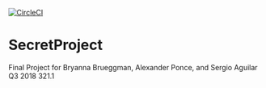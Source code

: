 [![CircleCI](https://circleci.com/gh/APonce24/SecretProject.svg?style=svg)](https://circleci.com/gh/APonce24/SecretProject)
# SecretProject

Final Project for Bryanna Brueggman, Alexander Ponce, and Sergio Aguilar Q3 2018 321.1
